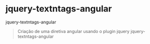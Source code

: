 jquery-textntags-angular
========================

jquery-textntags-angular

> Criação de uma diretiva angular usando o plugin jquery jquery-textntags-angular
